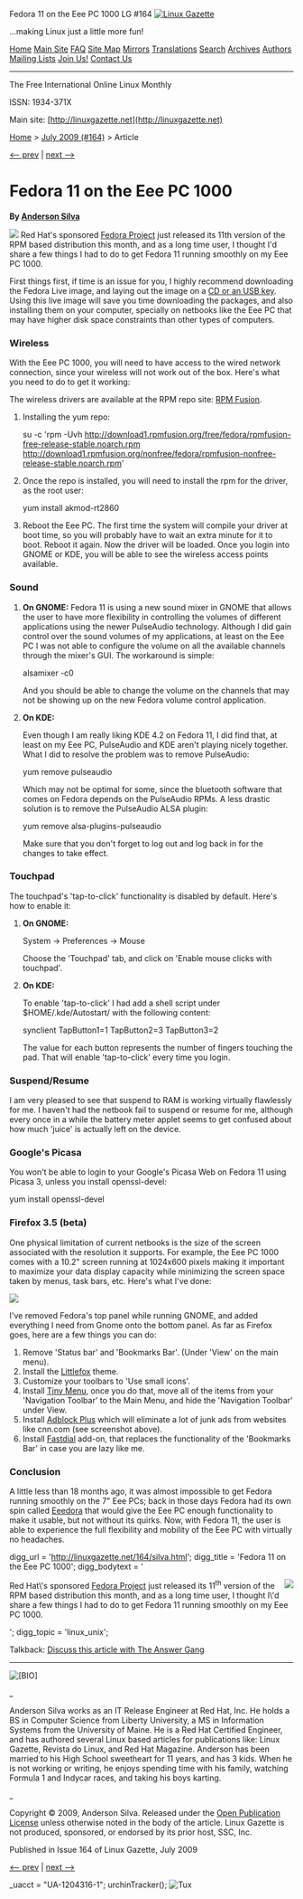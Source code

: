 Fedora 11 on the Eee PC 1000 LG #164       <!-- --> [![Linux Gazette](../gx/2003/newlogo-blank-200-gold2.jpg)](../)

...making Linux just a little more fun!

[Home](../index.html) [Main Site](http://linuxgazette.net) [FAQ](../faq/index.html) [Site Map](../lg_index.html) [Mirrors](../mirrors.html) [Translations](../mirrors.html) [Search](../search.html) [Archives](../archives.html) [Authors](../authors/index.html) [Mailing Lists](http://lists.linuxgazette.net/mailman/listinfo/) [Join Us!](../jobs.html) [Contact Us](../contact.html)

* * *

The Free International Online Linux Monthly

ISSN: 1934-371X

Main site: [http://linuxgazette.net](http://linuxgazette.net)

[Home](../index.html) > [July 2009 (#164)](index.html) > Article

[<-- prev](sephton.html) | [next -->](tomar.html)

Fedora 11 on the Eee PC 1000
============================

**By [Anderson Silva](../authors/silva.html)**

![](misc/silva/fedora11-Eee.jpg) Red Hat's sponsored [Fedora Project](https://www.fedoraproject.org/) just released its 11th version of the RPM based distribution this month, and as a long time user, I thought I'd share a few things I had to do to get Fedora 11 running smoothly on my Eee PC 1000.

First things first, if time is an issue for you, I highly recommend downloading the Fedora Live image, and laying out the image on a [CD or an USB key](https://fedoraproject.org/wiki/FedoraLiveCD/USBHowTo). Using this live image will save you time downloading the packages, and also installing them on your computer, specially on netbooks like the Eee PC that may have higher disk space constraints than other types of computers.

### Wireless

With the Eee PC 1000, you will need to have access to the wired network connection, since your wireless will not work out of the box. Here's what you need to do to get it working:

The wireless drivers are available at the RPM repo site: [RPM Fusion](https://www.rpmfusion.org/).

1.  Installing the yum repo:
    
    su -c 'rpm -Uvh http://download1.rpmfusion.org/free/fedora/rpmfusion-free-release-stable.noarch.rpm http://download1.rpmfusion.org/nonfree/fedora/rpmfusion-nonfree-release-stable.noarch.rpm'
    
2.  Once the repo is installed, you will need to install the rpm for the driver, as the root user:
    
    yum install akmod-rt2860
    
3.  Reboot the Eee PC. The first time the system will compile your driver at boot time, so you will probably have to wait an extra minute for it to boot. Reboot it again. Now the driver will be loaded. Once you login into GNOME or KDE, you will be able to see the wireless access points available.

### Sound

1.  **On GNOME:** Fedora 11 is using a new sound mixer in GNOME that allows the user to have more flexibility in controlling the volumes of different applications using the newer PulseAudio technology. Although I did gain control over the sound volumes of my applications, at least on the Eee PC I was not able to configure the volume on all the available channels through the mixer's GUI. The workaround is simple:
    
    alsamixer -c0
    
    And you should be able to change the volume on the channels that may not be showing up on the new Fedora volume control application.
    
2.  **On KDE:**
    
    Even though I am really liking KDE 4.2 on Fedora 11, I did find that, at least on my Eee PC, PulseAudio and KDE aren't playing nicely together. What I did to resolve the problem was to remove PulseAudio:
    
    yum remove pulseaudio
    
    Which may not be optimal for some, since the bluetooth software that comes on Fedora depends on the PulseAudio RPMs. A less drastic solution is to remove the PulseAudio ALSA plugin:
    
    yum remove alsa-plugins-pulseaudio
    
    Make sure that you don't forget to log out and log back in for the changes to take effect.
    

### Touchpad

The touchpad's 'tap-to-click' functionality is disabled by default. Here's how to enable it:

1.  **On GNOME:**
    
    System -> Preferences -> Mouse
    
    Choose the 'Touchpad' tab, and click on 'Enable mouse clicks with touchpad'.
    
2.  **On KDE:**
    
    To enable 'tap-to-click' I had add a shell script under $HOME/.kde/Autostart/ with the following content:
    
    synclient TapButton1=1 TapButton2=3 TapButton3=2
    
    The value for each button represents the number of fingers touching the pad. That will enable 'tap-to-click' every time you login.
    

### Suspend/Resume

I am very pleased to see that suspend to RAM is working virtually flawlessly for me. I haven't had the netbook fail to suspend or resume for me, although every once in a while the battery meter applet seems to get confused about how much 'juice' is actually left on the device.

### Google's Picasa

You won't be able to login to your Google's Picasa Web on Fedora 11 using Picasa 3, unless you install openssl-devel:

yum install openssl-devel

### Firefox 3.5 (beta)

One physical limitation of current netbooks is the size of the screen associated with the resolution it supports. For example, the Eee PC 1000 comes with a 10.2" screen running at 1024x600 pixels making it important to maximize your data display capacity while minimizing the screen space taken by menus, task bars, etc. Here's what I've done:

![](misc/silva/eee-pc.jpg)

I've removed Fedora's top panel while running GNOME, and added everything I need from Gnome onto the bottom panel. As far as Firefox goes, here are a few things you can do:

1.  Remove 'Status bar' and 'Bookmarks Bar'. (Under 'View' on the main menu).
2.  Install the [Littlefox](https://addons.mozilla.org/en-US/firefox/addon/307) theme.
3.  Customize your toolbars to 'Use small icons'.
4.  Install [Tiny Menu](https://addons.mozilla.org/en-US/firefox/addon/1455), once you do that, move all of the items from your 'Navigation Toolbar' to the Main Menu, and hide the 'Navigation Toolbar' under View.
5.  Install [Adblock Plus](https://addons.mozilla.org/en-US/firefox/addon/1865) which will eliminate a lot of junk ads from websites like cnn.com (see screenshot above).
6.  Install [Fastdial](https://addons.mozilla.org/en-US/firefox/addon/5721) add-on, that replaces the functionality of the 'Bookmarks Bar' in case you are lazy like me.

### Conclusion

A little less than 18 months ago, it was almost impossible to get Fedora running smoothly on the 7" Eee PCs; back in those days Fedora had its own spin called [Eeedora](https://magazine.redhat.com/2008/02/14/fedora-eee-pc-eeedora/) that would give the Eee PC enough functionality to make it usable, but not without its quirks. Now, with Fedora 11, the user is able to experience the full flexibility and mobility of the Eee PC with virtually no headaches.

  
digg\_url = 'http://linuxgazette.net/164/silva.html'; digg\_title = 'Fedora 11 on the Eee PC 1000'; digg\_bodytext = '<p><img src="misc/silva/fedora11-Eee.jpg" align="right"> Red Hat\\'s sponsored <a href="http://www.fedoraproject.org/">Fedora Project</a> just released its 11<sup>th</sup> version of the RPM based distribution this month, and as a long time user, I thought I\\'d share a few things I had to do to get Fedora 11 running smoothly on my Eee PC 1000.</p> '; digg\_topic = 'linux\_unix';

Talkback: [Discuss this article with The Answer Gang](/cdn-cgi/l/email-protection#4430252304282d3730376a282d2a313c23253e213030216a2a21307b3731262e212730791025282f2625272f7e7572706b372d2832256a2c302928)

* * *

![[BIO]](../gx/authors/silva.jpg)

_

Anderson Silva works as an IT Release Engineer at Red Hat, Inc. He holds a BS in Computer Science from Liberty University, a MS in Information Systems from the University of Maine. He is a Red Hat Certified Engineer, and has authored several Linux based articles for publications like: Linux Gazette, Revista do Linux, and Red Hat Magazine. Anderson has been married to his High School sweetheart for 11 years, and has 3 kids. When he is not working or writing, he enjoys spending time with his family, watching Formula 1 and Indycar races, and taking his boys karting.

_  

Copyright © 2009, Anderson Silva. Released under the [Open Publication License](http://linuxgazette.net/copying.html) unless otherwise noted in the body of the article. Linux Gazette is not produced, sponsored, or endorsed by its prior host, SSC, Inc.

Published in Issue 164 of Linux Gazette, July 2009

[<-- prev](sephton.html) | [next -->](tomar.html)

\_uacct = "UA-1204316-1"; urchinTracker(); ![Tux](../gx/tux_86x95_indexed.png)
